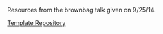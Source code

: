 Resources from the brownbag talk given on 9/25/14.

[Template Repository](https://github.com/wpears/twopane)


